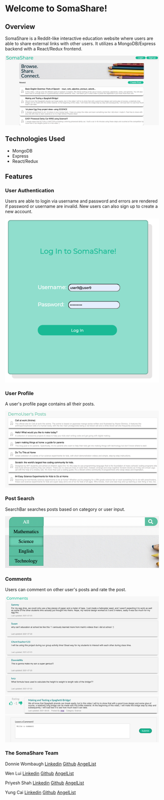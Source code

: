 # Welcome to SomaShare!

## Overview

SomaShare is a Reddit-like interactive education website where users are able to share external links with other users. It utilizes a MongoDB/Express backend with a React/Redux frontend. 

![Somashare](https://github.com/SymmetricInDesign/SomaShare/blob/main/frontend/public/images/Screen%20Shot%202021-08-04%20at%207.46.36%20PM.png)


## Technologies Used

- MongoDB
- Express
- React/Redux

## Features

### User Authentication

Users are able to login via username and password and errors are rendered if password or username are invalid. New users can also sign up to create a new account.

![Somashare](https://github.com/SymmetricInDesign/SomaShare/blob/main/frontend/public/images/Screen%20Shot%202021-08-04%20at%207.51.25%20PM.png)

### User Profile

A user's profile page contains all their posts.

![Somashare](https://github.com/SymmetricInDesign/SomaShare/blob/main/frontend/public/images/Screen%20Shot%202021-08-05%20at%205.32.04%20PM.png)

### Post Search 

SearchBar searches posts based on category or user input.

![Somashare](https://github.com/SymmetricInDesign/SomaShare/blob/main/frontend/public/images/Screen%20Shot%202021-08-05%20at%205.30.36%20PM.png)

### Comments 

Users can comment on other user's posts and rate the post.

![Somashare](https://github.com/SymmetricInDesign/SomaShare/blob/main/frontend/public/images/Screen%20Shot%202021-08-04%20at%208.36.50%20PM.png)
![Somashare](https://github.com/SymmetricInDesign/SomaShare/blob/main/frontend/public/images/Screen%20Shot%202021-08-04%20at%208.36.36%20PM.png)
![Somashare](https://github.com/SymmetricInDesign/SomaShare/blob/main/frontend/public/images/Screen%20Shot%202021-08-04%20at%208.36.41%20PM.png)

### The SomaShare Team

Donnie Wombaugh
[Linkedin](https://www.linkedin.com/in/donnie-wombough-911671218/)
[Github](https://github.com/SymmetricInDesign)
[AngelList](https://angel.co/u/donnie-wombough)

Wen Lui
[Linkedin](https://www.linkedin.com/in/wliu0709/)
[Github](https://github.com/robokitten007)
[AngelList](https://angel.co/u/wen-liu-4)

Priyesh Shah
[Linkedin](https://www.linkedin.com/in/priyesh-shah-bb612688/)
[Github](https://github.com/priyeshshah147)
[AngelList](https://angel.co/u/priyesh-shah-3)

Yung Cai
[Linkedin](https://www.linkedin.com/in/yung-cai-8b8744218/)
[Github](https://github.com/yungcai)
[AngelList](https://angel.co/u/yung-cai)
